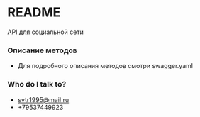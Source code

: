 # README #

API для социальной сети

### Описание методов ###
* Для подробного описания методов смотри swagger.yaml


### Who do I talk to? ###

* svtr1995@mail.ru
* +79537449923